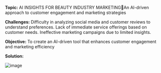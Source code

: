 **Topic:** AI INSIGHTS FOR BEAUTY INDUSTRY MARKETINGAn AI-driven approach to customer engagement and marketing strategies 

**Challenges:**
Difficulty in analyzing social media and customer reviews to understand preferences.
Lack of immediate service offerings based on customer needs.
Ineffective marketing campaigns due to limited insights.

**Objective:**
To create an AI-driven tool that enhances customer engagement and marketing efficiency


**Solution:**

![image](https://github.com/user-attachments/assets/5ad1f9ab-a8c6-4b00-84b0-0952d2363506)

